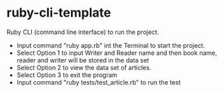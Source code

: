 # ruby-cli-template

 Ruby CLI (command line interface) to run the project.

- Input command "ruby app.rb" int the Terminal to start the project.
- Select Option 1 to input Writer and Reader name and then book name, reader and writer will be stored in the data set
- Select Option 2 to view the data set of articles.
- Select Option 3 to exit the program
- Input command "ruby tests/test_article.rb" to run the test
